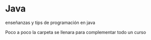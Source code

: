 # Java
enseñanzas y tips de programación en java

Poco a poco la carpeta se llenara para complementar todo un curso
